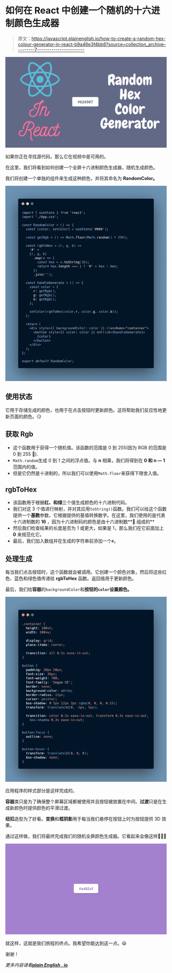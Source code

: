 # 如何在 React 中创建一个随机的十六进制颜色生成器

> 原文：<https://javascript.plainenglish.io/how-to-create-a-random-hex-colour-generator-in-react-b9a46e3f4bb6?source=collection_archive---------7----------------------->

![](img/2c5542be634c922402fb65d6f48b19c4.png)

如果你正在寻找源代码，那么它在视频中是可用的。

在这里，我们将看到如何创建一个全屏十六进制颜色生成器，随机生成颜色。

我们将创建一个单独的组件来生成这种颜色，并将其命名为 **RandomColor。**

![](img/16e5abf11dda1dc5d77c710e75b9446d.png)

## **使用状态**

它用于存储生成的颜色，也用于在点击按钮时更新颜色。这将帮助我们反应性地更新页面的颜色。😏

## **获取 Rgb**

*   这个函数用于获得一个随机值。该函数的范围是 0 到 255(因为 RGB 的范围是 0 到 255 🧐).
*   `Math.random`生成 0 到 1 之间的浮点值。与 **n** 相乘，我们将得到在 **0 和 n — 1** 范围内的值。
*   但是它仍然是十进制的，所以我们可以使用`Math.floor`来获得下限舍入值。

## **rgbToHex**

*   该函数用于根据**红、**和**绿**三个值生成颜色的十六进制代码。
*   我们对这 3 个值进行映射，并对其应用`toString()`函数。我们可以给这个函数提供一个**基数**参数，它根据提供的基值转换数字。在这里，我们使用的是代表十六进制数的 **16** ，因为十六进制码的颜色是由十六进制数**🧐.组成的**
*   然后我们检查结果的长度是否为 1 或更大，如果是 1，那么我们在它前面加上 **0** 来规范化它。
*   最后，我们加入数组并在生成的字符串前添加一个`#`。

## **处理生成**

每当我们点击按钮时，这个函数就会被调用。它创建一个颜色对象，然后将这些红色、蓝色和绿色值传递给 **rgbToHex** 函数。返回值用于更新颜色。

最后，我们给**容器**的`backgroundColor`和**按钮的`color`设置颜色。**

![](img/8dcadc82e4f287a8add9e317af6554e8.png)

应用程序的样式部分是这样完成的。

**容器**类只是为了确保整个屏幕区域都被使用并且按钮被放置在中间。**过渡**只是在生成新颜色时提供颜色的平滑过渡。

**纽扣**造型为了好看。**变换**和**框阴影**用于每当我们悬停在按钮上时为按钮提供 3D 效果。

通过这样做，我们将最终完成我们的随机全屏颜色生成器。它看起来会像这样🤩👇🏻

![](img/e13e0e0102c7f91273f76697cf896e73.png)

就这样，这就是我们旅程的终点。我希望你能达到这一点。😃

谢谢！

*更多内容请看*[***plain English . io***](http://plainenglish.io/)